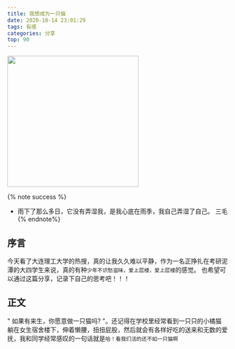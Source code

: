 ```yaml
---
title: 我想成为一只猫
date: 2020-10-14 23:01:29
tags: 有感
categories: 分享
top: 90
---
```


<img src="https://hexo-1257711631.cos.ap-nanjing.myqcloud.com/markdownpic/小猫.jpg" width=300 height=300>


{% note success %}
* 雨下了那么多日，它没有弄湿我，是我心底在雨季，我自己弄湿了自己。
                                三毛
{% endnote%}

## 序言

今天看了大连理工大学的热搜，真的让我久久难以平静，作为一名正挣扎在考研泥潭的大四学生来说，真的有种`少年不识愁滋味，爱上层楼，爱上层楼`的感觉。
也希望可以通过这篇分享，记录下自己的思考吧！！！

## 正文

" 如果有来生，你愿意做一只猫吗? "。还记得在学校里经常看到一只只的小橘猫躺在女生宿舍楼下，伸着懒腰，扭扭屁股，然后就会有各样好吃的送来和无数的爱抚，我和同学经常感叹的一句话就是`哈！看我们活的还不如一只猫啊`

